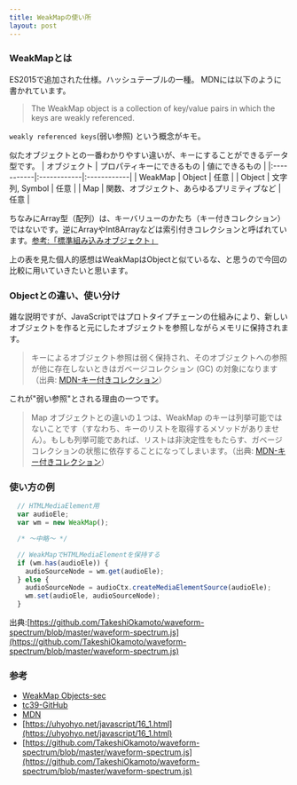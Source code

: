 ```yaml
---
title: WeakMapの使い所
layout: post
---
```


### WeakMapとは
ES2015で追加された仕様。ハッシュテーブルの一種。
MDNには以下のように書かれています。
>The WeakMap object is a collection of key/value pairs in which the keys are weakly referenced.

`weakly referenced keys`(弱い参照) という概念がキモ。


似たオブジェクトとの一番わかりやすい違いが、キーにすることができるデータ型です。
| オブジェクト | プロパティキーにできるもの | 値にできるもの |
|:-----------|:------------|:------------|
| WeakMap   | Object      | 任意            |
| Object    | 文字列, Symbol    | 任意       |
| Map       | 関数、オブジェクト、あらゆるプリミティブなど    | 任意      |

ちなみにArray型（配列）は、キーバリューのかたち（キー付きコレクション）ではないです。逆にArrayやInt8Arrayなどは索引付きコレクションと呼ばれています。[参考:「標準組み込みオブジェクト」](https://developer.mozilla.org/ja/docs/Web/JavaScript/Reference/Global_Objects)

上の表を見た個人的感想はWeakMapはObjectと似ているな、と思うので今回の比較に用いていきたいと思います。

### Objectとの違い、使い分け

雑な説明ですが、JavaScriptではプロトタイプチェーンの仕組みにより、新しいオブジェクトを作ると元にしたオブジェクトを参照しながらメモリに保持されます。

> キーによるオブジェクト参照は弱く保持され、そのオブジェクトへの参照が他に存在しないときはガベージコレクション (GC) の対象になります（出典: [MDN-キー付きコレクション](https://developer.mozilla.org/ja/docs/Web/JavaScript/Guide/Keyed_collections#weakmap_object)）

これが"弱い参照"とされる理由の一つです。
> Map オブジェクトとの違いの１つは、WeakMap のキーは列挙可能ではないことです（すなわち、キーのリストを取得するメソッドがありません）。もしも列挙可能であれば、リストは非決定性をもたらす、ガベージコレクションの状態に依存することになってしまいます。（出典: [MDN-キー付きコレクション](https://developer.mozilla.org/ja/docs/Web/JavaScript/Guide/Keyed_collections#weakmap_object)）



### 使い方の例

```javascript
  // HTMLMediaElement用
  var audioEle;
  var wm = new WeakMap();

  /* 〜中略〜 */

  // WeakMapでHTMLMediaElementを保持する
  if (wm.has(audioEle)) {
    audioSourceNode = wm.get(audioEle);
  } else {
    audioSourceNode = audioCtx.createMediaElementSource(audioEle);
    wm.set(audioEle, audioSourceNode);
  }
```
出典:[https://github.com/TakeshiOkamoto/waveform-spectrum/blob/master/waveform-spectrum.js](https://github.com/TakeshiOkamoto/waveform-spectrum/blob/master/waveform-spectrum.js)

### 参考
- [WeakMap Objects-sec](https://262.ecma-international.org/#sec-weakmap-objects)
- [tc39-GitHub](https://github.com/tc39/ecma262-6-src)
- [MDN](https://developer.mozilla.org/ja/docs/Web/JavaScript/Reference/Global_Objects/WeakMap)
- [https://uhyohyo.net/javascript/16_1.html](https://uhyohyo.net/javascript/16_1.html)
- [https://github.com/TakeshiOkamoto/waveform-spectrum/blob/master/waveform-spectrum.js](https://github.com/TakeshiOkamoto/waveform-spectrum/blob/master/waveform-spectrum.js)
